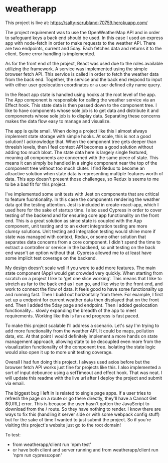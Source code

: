 # weatherapp

This project is live at: https://salty-scrubland-70759.herokuapp.com/

The project requirement was to use the OpenWeatherMap API and in order to safeguard keys a back end should be used. In this case I used an express app with node-fetch in order to make requests to the weather API. There are two endpoints, current and 5day. Each fetches data and returns it to the client. Some error handling is implemented.

As for the front end of the project, React was used due to the roles available utilizing the framework. A service was implemented using the simple browser fetch API. This service is called in order to fetch the weather data from the back end. Together, the service and the back end respond to input with either user geolocation coordinates or a user defined city name query.

In the React app state is handled using hooks at the root level of the app. The App component is responsible for calling the weather service via an Effect hook. This state data is then passed down to the component tree. I like to have components whose sole job is to get data and distribute it and componenets whose sole job is to display data. Separating these concerns makes the data flow easy to manage and visualize.

The app is quite small. When doing a project like this I almost always implement state storage with simple hooks. At scale, this is not a good solution! I acknowledge that. When the component tree gets deeper than threeish levels, then I feel context API becomes a good solution without adding too much bloat. The state data here is largely single featured, meaning all components are concerned with the same piece of state. This means it can simply be handled in a single component near the top of the component tree without too much cluter. I find Redux to become an attractive solution when state data is representing multiple features worth of data. This app doesn't present those challenges, so Redux is seems to me to be a bad fit for this project.

I've implemented some unit tests with Jest on components that are critical to feature fucntionality. In this case the components rendering the weather data got the testing attention. Jest is included in create-react-app, which I used here for the sake of startup time. I also used Cypress in order to cover testing of the backend and for ensuring core app functionality on the front end. This is a great solution as since state is coupled with the App component, unit testing and to an extent integration testing are more clumsy solutions. Unit testing and integration testing would shine more if state was managed with context, Redux, or some other solution that separates data concerns from a core component. I didn't spend the time to extract a controller or service in the backend, so unit testing on the back end wasn't an option without that. Cypress allowed me to at least have some implicit test coverage on the backend.

My design doesn't scale well if you were to add more features. The main state component (App) would get crowded very quickly. When starting from scratch on a project I like to 'get one slice working'. This means that I like to stretch as far to the back end as I can go, and like wise to the front end, and work to connect the flow of data. It feels good to have some functionality up and running fast. Then I build out horizontally from there. For example, I first set up a endpoint for current weather data then displayed that on the front end. Then I added the 5day page and endpoint. Then I added geolocation functionality... slowly expanding the breadth of the app to meet requirements. Working like this is fun and progress is fast paced.

To make this project scalable I'll address a scenario. Let's say I'm trying to add more functionality from the weather API. It could be maps, pollution data, etc. At that point I would definitely implement a more hands on state management approach, allowing state to be decoupled even more from the visualization functionality of the component tree. Isolating the state logic would also open it up to more unit testing coverage.

Overall I had fun doing this project. I always used axios before but the browser fetch API works just fine for projects like this. I also implemented a sort of input debounce using a setTimeout and effect hook. That was neat. I will update this readme with the live url after I deploy the project and submit via email.

The biggest bug I left in is related to single page apps. If a user tries to refresh the page on a route or go there directly, they'll have a Cannot Get ${URL} error. This is because the user hasn't gotten the JavaScript to download from the / route. So they have nothing to render. I know there are ways to fix this (handling it server side or with some webpack config stuff) but for the sake of time I wanted to just submit the project. So if you're visiting this project's website just go to the root domain!

To test:
- from weatherapp/client run 'npm test'
- or have both client and server running and from weatherapp/client run 'npm run cypress:open'
